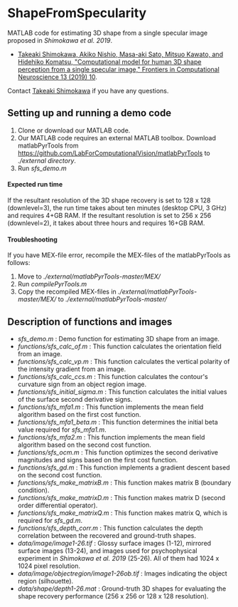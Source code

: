 # ShapeFromSpecularity
MATLAB code for estimating 3D shape from a single specular image proposed in *Shimokawa et al. 2019*.
* [Takeaki Shimokawa, Akiko Nishio, Masa-aki Sato, Mitsuo Kawato, and Hidehiko Komatsu, "Computational model for human 3D shape perception from a single specular image," Frontiers in Computational Neuroscience 13 (2019) 10](https://doi.org/10.3389/fncom.2019.00010).

Contact [Takeaki Shimokawa](http://www.cns.atr.jp/~shimokawa/) if you have any questions.

## Setting up and running a demo code
1. Clone or download our MATLAB code.
2. Our MATLAB code requires an external MATLAB toolbox. Download matlabPyrTools from
https://github.com/LabForComputationalVision/matlabPyrTools
to *./external directory*.
3. Run *sfs_demo.m*

#### Expected run time
If the resultant resolution of the 3D shape recovery is set to 128 x 128 (downlevel=3), the run time takes about ten minutes (desktop CPU, 3 GHz) and requires 4+GB RAM. If the resultant resolution is set to 256 x 256 (downlevel=2), it takes about three hours and requires 16+GB RAM.

#### Troubleshooting
If you have MEX-file error, recompile the MEX-files of the matlabPyrTools as follows:
1. Move to *./external/matlabPyrTools-master/MEX/*
2. Run *compilePyrTools.m*
3. Copy the recompiled MEX-files in *./external/matlabPyrTools-master/MEX/* to *./external/matlabPyrTools-master/*

## Description of functions and images
* *sfs_demo.m* : Demo function for estimating 3D shape from an image.
* *functions/sfs_calc_of.m* : This function calculates the orientation field from an image.
* *functions/sfs_calc_vp.m* : This function calculates the vertical polarity of the intensity gradient from an image.
* *functions/sfs_calc_ccs.m* : This function calculates the contour's curvature sign from an object region image.
* *functions/sfs_initial_sigma.m* : This function calculates the initial values of the surface second derivative signs.
* *functions/sfs_mfa1.m* : This function implements the mean field algorithm based on the first cost function.
* *functions/sfs_mfa1_beta.m* : This function determines the initial beta value required for *sfs_mfa1.m*.
* *functions/sfs_mfa2.m* : This function implements the mean field algorithm based on the second cost function.
* *functions/sfs_ocm.m* : This function optimizes the second derivative magnitudes and signs based on the first cost function.
* *functions/sfs_gd.m* : This function implements a gradient descent based on the second cost function.
* *functions/sfs_make_matrixB.m* : This function makes matrix B (boundary condition).
* *functions/sfs_make_matrixD.m* : This function makes matrix D (second order differential operator).
* *functions/sfs_make_matrixQ.m* : This function makes matrix Q, which is required for *sfs_gd.m*.
* *functions/sfs_depth_corr.m* : This function calculates the depth correlation between the recovered and ground-truth shapes.
* *data/image/image1-26.tif* : Glossy surface images (1-12), mirrored surface images (13-24), and images used for psychophysical experiment in *Shimokawa et al. 2019* (25-26). All of them had 1024 x 1024 pixel resolution.
* *data/image/objectregion/image1-26ob.tif* : Images indicating the object region (silhouette).
* *data/shape/depth1-26.mat* : Ground-truth 3D shapes for evaluating the shape recovery performance (256 x 256 or 128 x 128 resolution).

